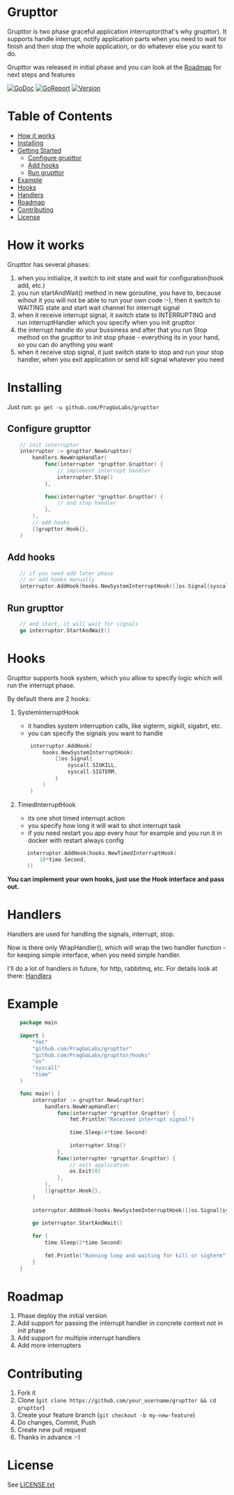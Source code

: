 # Grupttor
Grupttor is two phase graceful application interruptor(that's why grupttor). It supports handle interrupt, notify 
application parts when you need to wait for finish and then stop the whole application, or do whatever else you want 
to do.

Grupttor was released in initial phase and you can look at the [Roadmap](#roadmap) for next steps and features

[![GoDoc](https://godoc.org/github.com/praggolabs/grupttor?status.svg)](https://godoc.org/github.com/praggolabs/grupttor)
[![GoReport](https://goreportcard.com/badge/praggolabs/grupttor)](https://goreportcard.com/report/praggolabs/grupttor)
[![Version](https://img.shields.io/badge/version-1.0.1-blue.svg)](https://github.com/praggolabs/grupttor/releases/latest)


# Table of Contents
- [How it works](#how-it-works)
- [Installing](#installing)
- [Getting Started](#getting-started)
  * [Configure grupttor](#configure-grupttor)
  * [Add hooks](#add-hooks)
  * [Run grupttor](#run-grupttor)
- [Example](#example)
- [Hooks](#hooks)
- [Handlers](#handlers)
- [Roadmap](#roadmap)
- [Contributing](#contributing)
- [License](#license)

# How it works
Grupttor has several phases:
1) when you initialize, it switch to init state and wait for configuration(hook add, etc.)
2) you run startAndWait() method in new goroutine, you have to, because wihout it you will not 
be able to run your own code :-), then it switch to WAITING state and start wait channel for 
interrupt signal
3) when it receive interrupt signal, it switch state to INTERRUPTING and run interruptHandler
which you specify when you init grupttor
4) the interrupt handle do your bussiness and after that you run Stop method on the grupttor
to init stop phase - everything its in your hand, so you can do anything you want
5) when it receive stop signal, it just switch state to stop and run your stop handler, when you 
exit application or send kill signal whatever you need 

# Installing
Just run:
`go get -u github.com/PragGoLabs/grupttor`

## Configure grupttor
```go
    // init interruptor
    interruptor := grupttor.NewGrupttor(
    	handlers.NewWrapHandler(
            func(interrupter *grupttor.Grupttor) {
                // implement interrupt handler
                interrupter.Stop()
            },
    
            func(interrupter *grupttor.Grupttor) {
                // and stop handler
            },
        ),
        // add hooks
        []grupttor.Hook{},
    )
```

## Add hooks
```go
    // if you need add later phase
    // or add hooks manually
    interruptor.AddHook(hooks.NewSystemInterruptHook([]os.Signal{syscall.SIGKILL, syscall.SIGTERM}))
```

## Run grupttor
```go
    // and start, it will wait for signals
    go interruptor.StartAndWait()
```

# Hooks
Grupttor supports hook system, which you allow to specify logic which will run the interrupt phase.

By default there are 2 hooks:
1. SystemInterruptHook
    - it handles system interruption calls, like sigterm, sigkill, sigabrt, etc.
    - you can specify the signals you want to handle
    ```go
        interruptor.AddHook(
            hooks.NewSystemInterruptHook(
                []os.Signal{
                    syscall.SIGKILL, 
                    syscall.SIGTERM,
                }
            )
        )
    ```

2. TimedInterruptHook
    - its one shot timed interrupt action
    - you specify how long it will wait to shot interrupt task
    - if you need restart you app every hour for example and you run it in docker with restart always config
    ```go
       interruptor.AddHook(hooks.NewTimedInterruptHook(
           10*time.Second,
       ))
    ```
    
**You can implement your own hooks, just use the Hook interface and pass out.**

# Handlers
Handlers are used for handling the signals, interrupt, stop.

Now is there only WrapHandler(), which will wrap the two handler function - for keeping 
simple interface, when you need simple handler. 

I'll do a lot of handlers in future, for http, rabbitmq, etc. 
For details look at there: [Handlers](https://github.com/praggolabs/grupttor/tree/master/handlers/)

# Example
```go
    package main
    
    import (
        "fmt"
        "github.com/PragGoLabs/grupttor"
        "github.com/PragGoLabs/grupttor/hooks"
        "os"
        "syscall"
        "time"
    )

    func main() {
        interruptor := grupttor.NewGrupttor(
        	handlers.NewWrapHandler(
                func(interrupter *grupttor.Grupttor) {
                    fmt.Println("Received interrupt signal")
        
                    time.Sleep(4*time.Second)
        
                    interrupter.Stop()
                },
                func(interrupter *grupttor.Grupttor) {
                    // exit application
                    os.Exit(0)
                },
            ),
            []grupttor.Hook{},
        )
    
        interruptor.AddHook(hooks.NewSystemInterruptHook([]os.Signal{syscall.SIGKILL, syscall.SIGTERM}))
    
        go interruptor.StartAndWait()
    
        for {
            time.Sleep(2*time.Second)
    
            fmt.Println("Running loop and waiting for kill or sigterm")
        }
    }
```

# Roadmap
1. Phase deploy the initial version
2. Add support for passing the interrupt handler in concrete context not in init phase
3. Add support for multiple interrupt handlers
4. Add more interrupters

# Contributing

1. Fork it
2. Clone (`git clone https://github.com/your_username/grupttor && cd grupttor`)
3. Create your feature branch (`git checkout -b my-new-feature`)
4. Do changes, Commit, Push
5. Create new pull request
6. Thanks in advance :-) 

# License

See [LICENSE.txt](https://github.com/praggolabs/grupttor/LICENSE.md)
